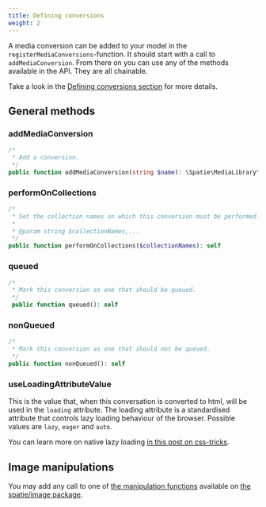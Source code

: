 ```yaml
---
title: Defining conversions
weight: 2
---
```


A media conversion can be added to your model in the `registerMediaConversions`-function. It should start with a call to `addMediaConversion`. From there on you can use any of the methods available in the API. They are all chainable.

Take a look in the [Defining conversions section](/laravel-medialibrary/v8/converting-images/defining-conversions/)
for more details.

## General methods

### addMediaConversion

```php
/*
 * Add a conversion.
 */
public function addMediaConversion(string $name): \Spatie\MediaLibrary\Conversions\Conversion
```

### performOnCollections

```php
/*
 * Set the collection names on which this conversion must be performed.
 *
 * @param string $collectionNames,...
 */
public function performOnCollections($collectionNames): self
``` 

### queued

```php 
/*
 * Mark this conversion as one that should be queued.
 */
 public function queued(): self
```

### nonQueued

```php 
/*
 * Mark this conversion as one that should not be queued.
 */
public function nonQueued(): self
```

### useLoadingAttributeValue

This is the value that, when this conversation is converted to html, will be used in the `loading` attribute. The loading attribute is a standardised attribute that controls lazy loading behaviour of the browser. Possible values are `lazy`, `eager` and `auto`.

You can learn more on native lazy loading [in this post on css-tricks](https://css-tricks.com/native-lazy-loading/).

## Image manipulations

You may add any call to one of [the manipulation functions](https://docs.spatie.be/image) available on [the spatie/image package](https://github.com/spatie/image).

